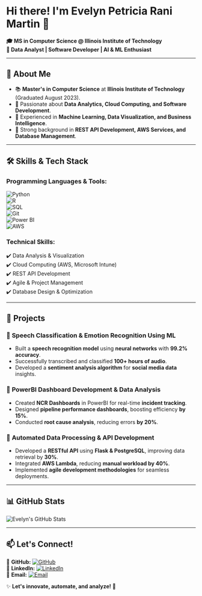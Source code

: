 # Hi there! I'm Evelyn Petricia Rani Martin 👋  

**🎓 MS in Computer Science @ Illinois Institute of Technology**  
**🚀 Data Analyst | Software Developer | AI & ML Enthusiast**  

---

## 🌟 About Me  
- 📚 **Master's in Computer Science** at **Illinois Institute of Technology** (Graduated August 2023).  
- 🧠 Passionate about **Data Analytics, Cloud Computing, and Software Development**.  
- 🚀 Experienced in **Machine Learning, Data Visualization, and Business Intelligence**.  
- 🔬 Strong background in **REST API Development, AWS Services, and Database Management**.  

---

## 🛠 Skills & Tech Stack  

### **Programming Languages & Tools:**  
![Python](https://img.shields.io/badge/Python-3776AB?style=flat-square&logo=python&logoColor=white)  
![R](https://img.shields.io/badge/R-276DC3?style=flat-square&logo=r&logoColor=white)  
![SQL](https://img.shields.io/badge/SQL-CC2927?style=flat-square&logo=microsoftsqlserver&logoColor=white)  
![Git](https://img.shields.io/badge/Git-F05032?style=flat-square&logo=git&logoColor=white)  
![Power BI](https://img.shields.io/badge/PowerBI-F2C811?style=flat-square&logo=powerbi&logoColor=white)  
![AWS](https://img.shields.io/badge/AWS-FF9900?style=flat-square&logo=amazonaws&logoColor=white)  

### **Technical Skills:**  
✔️ Data Analysis & Visualization  
✔️ Cloud Computing (AWS, Microsoft Intune)  
✔️ REST API Development  
✔️ Agile & Project Management  
✔️ Database Design & Optimization  

---

## 🚀 Projects  

### 🔹 **Speech Classification & Emotion Recognition Using ML**  
- Built a **speech recognition model** using **neural networks** with **99.2% accuracy**.  
- Successfully transcribed and classified **100+ hours of audio**.  
- Developed a **sentiment analysis algorithm** for **social media data** insights.  

### 🔹 **PowerBI Dashboard Development & Data Analysis**  
- Created **NCR Dashboards** in PowerBI for real-time **incident tracking**.  
- Designed **pipeline performance dashboards**, boosting efficiency **by 15%**.  
- Conducted **root cause analysis**, reducing errors **by 20%**.  

### 🔹 **Automated Data Processing & API Development**  
- Developed a **RESTful API** using **Flask & PostgreSQL**, improving data retrieval by **30%**.  
- Integrated **AWS Lambda**, reducing **manual workload by 40%**.  
- Implemented **agile development methodologies** for seamless deployments.  

---

## 📊 GitHub Stats  

![Evelyn's GitHub Stats](https://github-readme-stats.vercel.app/api?username=evelynmartin&show_icons=true&theme=radical)  

---

## 📫 Let's Connect!  

📌 **GitHub:** [![GitHub](https://img.shields.io/badge/GitHub-evelynmartin-181717?style=flat-square&logo=github)](https://github.com/evelynmartin)  
📌 **LinkedIn:** [![LinkedIn](https://img.shields.io/badge/LinkedIn-Evelyn%20Martin-0077B5?style=flat-square&logo=linkedin)](https://linkedin.com/in/evelyn-kennady/)  
📌 **Email:** [![Email](https://img.shields.io/badge/Email-evelynmrtn0420%40gmail.com-D14836?style=flat-square&logo=gmail&logoColor=white)](mailto:evelynmrtn0420@gmail.com)  

✨ **Let's innovate, automate, and analyze! 🚀**
